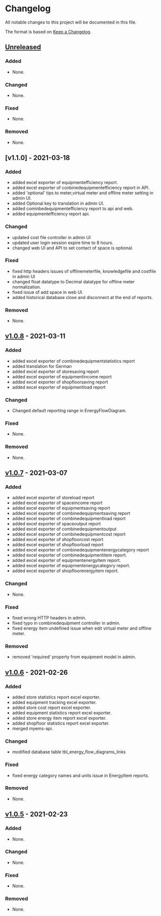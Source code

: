 # Changelog
All notable changes to this project will be documented in this file.

The format is based on [Keep a Changelog](https://keepachangelog.com/en/1.0.0/).

## [Unreleased]
### Added
- None.

### Changed
- None.

### Fixed
- None.

### Removed
- None.


## [v1.1.0] - 2021-03-18
### Added
- added excel exporter of equipmentefficiency report.
- added excel exporter of conbinedequipmentefficiency report in API.
- added 'optional' tips to meter,virtual meter and offline meter setting in admin UI.
- added Optional key to translation in admin UI.
- added cominbedequipmentefficiency report to api and web.
- added equipmentefficiency report api.

### Changed
- updated cost file controller in admin UI
- updated user login session expire time to 8 hours.
- changed web UI and API to set contact of space is optional.

### Fixed
- fixed http headers issues of offlinemeterfile, knowledgefile and costfile in admin UI
- changed float datatype to Decimal datatype for offline meter normalization.
- fixed issue of add space in web UI.
- added historical database close and disconnect at the end of reports.

### Removed
- None.

## [v1.0.8] - 2021-03-11
### Added
- added excel exporter of combinedequipmentstatistics report
- added translation for German
- added excel exporter of storesaving report
- added excel exporter of equipmentincome report
- added excel exporter of shopfloorsaving report
- added excel exporter of equipmentload report

### Changed
- Changed default reporting range in EnergyFlowDiagram.

### Fixed
- None.

### Removed
- None.

## [v1.0.7] - 2021-03-07
### Added
- added excel exporter of storeload report
- added excel exporter of spaceincome report
- added excel exporter of equipmentsaving report
- added excel exporter of combinedequipmentsaving report
- added excel exporter of combinedequipmentload report
- added excel exporter of spaceoutput report
- added excel exporter of combinedequipmentoutput
- added excel exporter of combinedequipmentcost report
- added excel exporter of shopfloorcost report
- added excel exporter of shopfloorload report
- added excel exporter of combinedequipmentenergycategory report
- added excel exporter of combinedequipmentitem report.
- added excel exporter of equipmentenergyitem report.
- added excel exporter of equipmentenergycategory report.
- added excel exporter of shopfloorenergyitem report.

### Changed
- None.

### Fixed
- fixed wrong HTTP headers in admin.
- fixed typo in combinedequipment controller in admin.
- fixed energy item undefined issue when edit virtual meter and offline meter.

### Removed
- removed 'required' property from equipment model in admin.

## [v1.0.6] - 2021-02-26
### Added
- added store statistics report excel exporter.
- added equipment tracking excel exporter.
- added store cost report excel exporter.
- added equipment statistics report excel exporter.
- added store energy item report excel exporter.
- added shopfloor statistics report excel exporter.
- merged myems-api.

### Changed
- modified database table tbl_energy_flow_diagrams_links

### Fixed
- fixed energy category names and units issue in EnergyItem reports.

### Removed
- None.

## [v1.0.5] - 2021-02-23
### Added
- None.

### Changed
- None.

### Fixed
- None.

### Removed
- None.

[Unreleased]: https://github.com/MyEMS/myems/compare/v1.1.0...HEAD
[v1.0.8]: https://github.com/MyEMS/myems/compare/v1.0.8...v1.1.0
[v1.0.8]: https://github.com/MyEMS/myems/compare/v1.0.7...v1.0.8
[v1.0.7]: https://github.com/MyEMS/myems/compare/v1.0.6...v1.0.7
[v1.0.6]: https://github.com/MyEMS/myems/compare/v1.0.5...v1.0.6
[v1.0.5]: https://github.com/MyEMS/myems/releases/tag/v1.0.5

